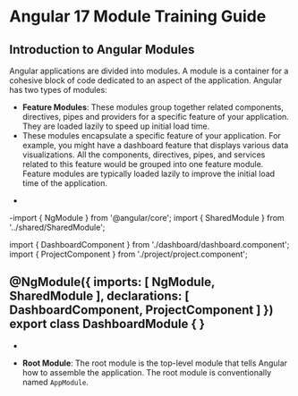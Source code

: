 # Angular 17 Module Training Guide

## Introduction to Angular Modules
Angular applications are divided into modules. A module is a container for a cohesive block of code dedicated to an aspect of the application. Angular has two types of modules:

- **Feature Modules**: These modules group together related components, directives, pipes and providers for a specific feature of your application. They are loaded lazily to speed up initial load time.
- These modules encapsulate a specific feature of your application. For example, you might have a dashboard feature that displays various data visualizations. All the components, directives, pipes, and    services related to this feature would be grouped into one feature module. Feature modules are typically loaded lazily to improve the initial load time of the application.
- ```js
-import { NgModule } from '@angular/core';
import { SharedModule } from '../shared/SharedModule';

import { DashboardComponent } from './dashboard/dashboard.component';
import { ProjectComponent } from './project/project.component';

@NgModule({
 imports: [
   NgModule,
   SharedModule
 ],
 declarations: [ DashboardComponent, ProjectComponent ]
})
export class DashboardModule { }
-
- ```
- **Root Module**: The root module is the top-level module that tells Angular how to assemble the application. The root module is conventionally named `AppModule`.

